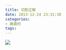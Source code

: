```yaml
---
title: 切割正解
date: 2013-12-24 23:31:30
categories:
- 画面的
tags:
---
```


![](https://github.com/spooats/spooats.github.io/raw/master/images/2022-03-10.jpg)
